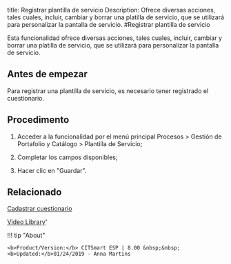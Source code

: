 title: Registrar plantilla de servicio
Description: Ofrece diversas acciones, tales cuales, incluir, cambiar y borrar una platilla de servicio, que se utilizará para personalizar la pantalla de servicio.
#Registrar plantilla de servicio


Esta funcionalidad ofrece diversas acciones, tales cuales, incluir, cambiar y
borrar una platilla de servicio, que se utilizará para personalizar la pantalla
de servicio.

Antes de empezar
--------------------

Para registrar una plantilla de servicio, es necesario tener registrado el
cuestionario.

Procedimento
----------------

1.  Acceder a la funcionalidad por el menú principal Procesos \> Gestión de
    Portafolio y Catálogo \> Plantilla de Servicio;

2.  Completar los campos disponibles;

3.  Hacer clic en "Guardar".

Relacionado
-----------

[Cadastrar cuestionario](/es-es/citsmart-esp-8/platform-administration/questionnaires/questionaires-management/register-questionnaire.html)


<i class='fa fa-youtube-play  fa-2x' style='color:#97ce17;vertical-align: middle;'> </i> [Video Library](https://www.youtube.com/playlist?list=PLB5qK2uzf2ROUXdrTeH-_n6tXmG4oPtoz)'

!!! tip "About"

    <b>Product/Version:</b> CITSmart ESP | 8.00 &nbsp;&nbsp;
    <b>Updated:</b>01/24/2019 - Anna Martins
